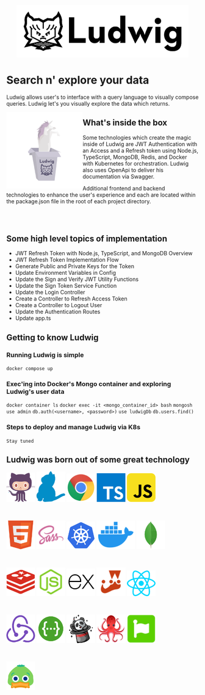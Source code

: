 <p align="center">
<img alt="Ludwig logo" width="450" src="./assets/ludwig/logo.svg" />
</p>

# Search n' explore your data

Ludwig allows user's to interface with a query language to visually compose queries. Ludwig let's you visually explore the data which returns.

<img alt="unicorn in the box" align="left" src="./assets/ludwig/images/unicorn-in-a-box.svg" width="200" />

## What's inside the box

Some technologies which create the magic inside of Ludwig are JWT Authentication with an Access and a Refresh token using Node.js, TypeScript, MongoDB, Redis, and Docker with Kubernetes for orchestration. Ludwig also uses OpenApi to deliver his documentation via Swagger.

Additional frontend and backend technologies to enhance the user's experience and each are located within the package.json file in the root of each project directory.

<br><br>

## Some high level topics of implementation

- JWT Refresh Token with Node.js, TypeScript, and MongoDB Overview
- JWT Refresh Token Implementation Flow
- Generate Public and Private Keys for the Token
- Update Environment Variables in Config
- Update the Sign and Verify JWT Utility Functions
- Update the Sign Token Service Function
- Update the Login Controller
- Create a Controller to Refresh Access Token
- Create a Controller to Logout User
- Update the Authentication Routes
- Update app.ts

## Getting to know Ludwig

### Running Ludwig is simple

`docker compose up`

### Exec'ing into Docker's Mongo container and exploring Ludwig's user data

`docker container ls`
`docker exec -it <mongo_container_id> bash`
`mongosh`
`use admin`
`db.auth(<username>, <password>)`
`use ludwigDb`
`db.users.find()`

### Steps to deploy and manage Ludwig via K8s

`Stay tuned`

## Ludwig was born out of some great technology

[Most of these logos were found on https://iconduck.com/]: #

<p align="left">
<img alt="Github" src="./assets/vendor-logos/github.svg" width="75" />
<img alt="Yarn" src="./assets/vendor-logos/yarn.svg" width="75" />
<img alt="Chrome" src="./assets/vendor-logos/chrome.svg" width="75" />
<img alt="Typescript" src="./assets/vendor-logos/typescript.svg" width="75" />
<img alt="Javascript" src="./assets/vendor-logos/javascript.svg" width="75" />
</p>
<br>
<p align="left">
<img alt="HTML5" src="./assets/vendor-logos/html5.svg" width="75" />
<img alt="Sass" src="./assets/vendor-logos/sass.svg" width="75" />
<img alt="K8s" src="./assets/vendor-logos/kubernetes.svg" width="75" />
<img alt="Docker" src="./assets/vendor-logos/docker.svg" width="100" />
<img alt="Mongo DB" src="./assets/vendor-logos/mongodb.svg" width="75" />
</p>
<br>
<p align="left">
<img alt="Redis" src="./assets/vendor-logos/redis.svg" width="75" />
<img alt="Node JS" src="./assets/vendor-logos/node-js.svg" width="75" />
<img alt="Express JS" src="./assets/vendor-logos/express-js.svg" width="75" />
<img alt="Jest" src="./assets/vendor-logos/jest.svg" width="75" />
<img alt="React JS" src="./assets/vendor-logos/react.svg" width="75" />
</p>
<br>
<p align="left">
<img alt="Redux" src="./assets/vendor-logos/redux.svg" width="75" />
<img alt="Swagger" src="./assets/vendor-logos/swagger.svg" width="75" />
<img alt="Faker JS" src="./assets/vendor-logos/fakerjs.svg" width="75" />
<img alt="React Testing Library" src="./assets/vendor-logos/react-testing-library.png" width="75" />
<img alt="Font Awesome" src="./assets/vendor-logos/fontawesome.svg" width="75" />
</p>
<br>
<p align="left">
<img alt="Icon Duck" src="./assets/vendor-logos/duck.svg" width="75" />
</p>
